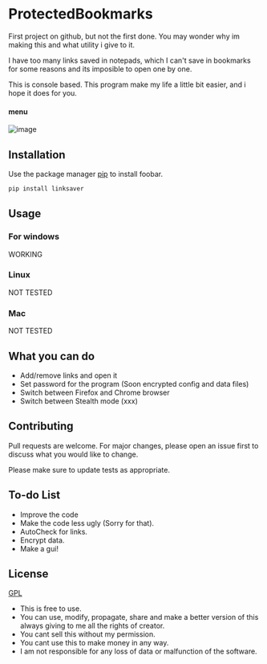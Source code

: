 # ProtectedBookmarks

First project on github, but not the first done. You may wonder why im making this and what utility i give to it. 

I have too many links saved in notepads, which I can't save in bookmarks for some reasons and its imposible to open one by one. 

This is console based. This program make my life a little bit easier, and i hope it does for you. 

#### menu
![image](https://i.gyazo.com/2ae7ecaa71a73fec08977b1291940ac8.png)
                                              

## Installation

Use the package manager [pip](https://pip.pypa.io/en/stable/) to install foobar.

```bash
pip install linksaver
```

## Usage

### For windows
WORKING

### Linux
NOT TESTED

### Mac
NOT TESTED

## What you can do
* Add/remove links and open it
* Set password for the program (Soon encrypted config and data files)
* Switch between Firefox and Chrome browser
* Switch between Stealth mode (xxx)

## Contributing
Pull requests are welcome. For major changes, please open an issue first to discuss what you would like to change.

Please make sure to update tests as appropriate.

## To-do List

* Improve the code
* Make the code less ugly (Sorry for that).
* AutoCheck for links.
* Encrypt data.
* Make a gui!

## License
[GPL](https://choosealicense.com/licenses/gpl-3.0/)

* This is free to use.                                               
* You can use, modify, propagate, share and make a better version of this always giving to me all the rights of creator.                
* You cant sell this without my permission.
* You cant use this to make money in any way.
* I am not responsible for any loss of data or malfunction of the software. 
